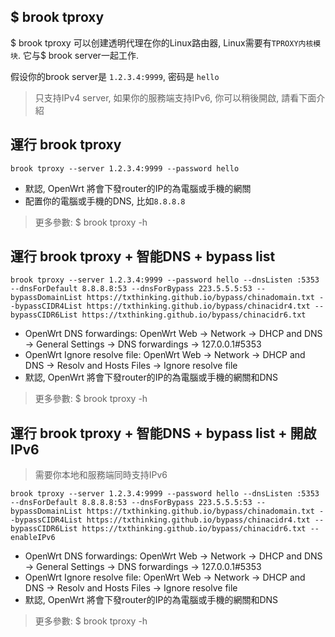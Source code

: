 ## $ brook tproxy

$ brook tproxy 可以创建透明代理在你的Linux路由器, Linux需要有`TPROXY内核模块`. 它与$ brook server一起工作.

假设你的brook server是 `1.2.3.4:9999`, 密码是 `hello`

> 只支持IPv4 server, 如果你的服務端支持IPv6, 你可以稍後開啟, 請看下面介紹

## 運行 brook tproxy

```
brook tproxy --server 1.2.3.4:9999 --password hello
```

* 默認, OpenWrt 將會下發router的IP的為電腦或手機的網關
* 配置你的電腦或手機的DNS, 比如`8.8.8.8`

> 更多參數: $ brook tproxy -h

## 運行 brook tproxy + 智能DNS + bypass list

```
brook tproxy --server 1.2.3.4:9999 --password hello --dnsListen :5353 --dnsForDefault 8.8.8.8:53 --dnsForBypass 223.5.5.5:53 --bypassDomainList https://txthinking.github.io/bypass/chinadomain.txt --bypassCIDR4List https://txthinking.github.io/bypass/chinacidr4.txt --bypassCIDR6List https://txthinking.github.io/bypass/chinacidr6.txt
```

* OpenWrt DNS forwardings: OpenWrt Web -> Network -> DHCP and DNS -> General Settings -> DNS forwardings -> 127.0.0.1#5353
* OpenWrt Ignore resolve file: OpenWrt Web -> Network -> DHCP and DNS -> Resolv and Hosts Files -> Ignore resolve file
* 默認, OpenWrt 將會下發router的IP的為電腦或手機的網關和DNS

> 更多參數: $ brook tproxy -h

## 運行 brook tproxy + 智能DNS + bypass list + 開啟IPv6

> 需要你本地和服務端同時支持IPv6

```
brook tproxy --server 1.2.3.4:9999 --password hello --dnsListen :5353 --dnsForDefault 8.8.8.8:53 --dnsForBypass 223.5.5.5:53 --bypassDomainList https://txthinking.github.io/bypass/chinadomain.txt --bypassCIDR4List https://txthinking.github.io/bypass/chinacidr4.txt --bypassCIDR6List https://txthinking.github.io/bypass/chinacidr6.txt --enableIPv6
```

* OpenWrt DNS forwardings: OpenWrt Web -> Network -> DHCP and DNS -> General Settings -> DNS forwardings -> 127.0.0.1#5353
* OpenWrt Ignore resolve file: OpenWrt Web -> Network -> DHCP and DNS -> Resolv and Hosts Files -> Ignore resolve file
* 默認, OpenWrt 將會下發router的IP的為電腦或手機的網關和DNS

> 更多參數: $ brook tproxy -h
